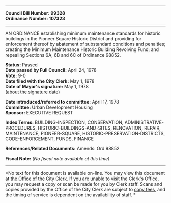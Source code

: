* * * * *  
  
**Council Bill Number: [](#h0)[](#h2)99328**   
**Ordinance Number: 107323**  
  
* * * * *  
  
AN ORDINANCE establishing minimum maintenance standards for historic buildings in the Pioneer Square Historic District and providing for enforcement thereof by abatement of substandard conditions and penalties; creating the Minimum Maintenance Historic Building Revolving Fund; and repealing Sections 6A, 6B and 6C of Ordinance 98852.  
  
**Status:** Passed   
**Date passed by Full Council:** April 24, 1978   
**Vote:** 9-0   
**Date filed with the City Clerk:** May 1, 1978   
**Date of Mayor's signature:** May 1, 1978   
[(about the signature date)](/~public/approvaldate.htm)   
  
  
**Date introduced/referred to committee:** April 17, 1978   
**Committee:** Urban Development Housing   
**Sponsor:** EXECUTIVE REQUEST   
  
**Index Terms:** BUILDING-INSPECTION, CONSERVATION, ADMINISTRATIVE-PROCEDURES, HISTORIC-BUILDINGS-AND-SITES, RENOVATION, REPAIR, MAINTENANCE, PIONEER-SQUARE, HISTORIC-PRESERVATION-DISTRICTS, CODE-ENFORCEMENT, FUNDS, FINANCE  
  
**References/Related Documents:** Amends: Ord 98852  
  
**Fiscal Note:** *(No fiscal note available at this time)*  
  
* * * * *  
  
*No text for this document is available on-line. You may view this document at [the Office of the City Clerk](http://www.seattle.gov/leg/clerk/contactUs.htm). If you are unable to visit the Clerk's Office, you may request a copy or scan be made for you by Clerk staff. Scans and copies provided by the Office of the City Clerk are subject to [copy fees](http://clerk.seattle.gov/~public/clerkfees.htm), and the timing of service is dependent on the availability of staff. *  
  
  
